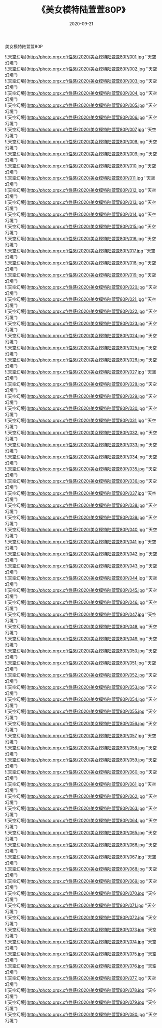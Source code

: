 ﻿---
layout: post
title: 《美女模特陆萱萱80P》
date: 2020-09-21
img: http://photo.orgx.cf/性感/2020/美女模特陆萱萱80P/000.jpg
tags: [美女,性感,泳衣]
---

美女模特陆萱萱80P



![天空幻境](http://photo.orgx.cf/性感/2020/美女模特陆萱萱80P/001.jpg ''天空幻境'')<br>
![天空幻境](http://photo.orgx.cf/性感/2020/美女模特陆萱萱80P/002.jpg ''天空幻境'')<br>
![天空幻境](http://photo.orgx.cf/性感/2020/美女模特陆萱萱80P/003.jpg ''天空幻境'')<br>
![天空幻境](http://photo.orgx.cf/性感/2020/美女模特陆萱萱80P/004.jpg ''天空幻境'')<br>
![天空幻境](http://photo.orgx.cf/性感/2020/美女模特陆萱萱80P/005.jpg ''天空幻境'')<br>
![天空幻境](http://photo.orgx.cf/性感/2020/美女模特陆萱萱80P/006.jpg ''天空幻境'')<br>
![天空幻境](http://photo.orgx.cf/性感/2020/美女模特陆萱萱80P/007.jpg ''天空幻境'')<br>
![天空幻境](http://photo.orgx.cf/性感/2020/美女模特陆萱萱80P/008.jpg ''天空幻境'')<br>
![天空幻境](http://photo.orgx.cf/性感/2020/美女模特陆萱萱80P/009.jpg ''天空幻境'')<br>
![天空幻境](http://photo.orgx.cf/性感/2020/美女模特陆萱萱80P/010.jpg ''天空幻境'')<br>
![天空幻境](http://photo.orgx.cf/性感/2020/美女模特陆萱萱80P/011.jpg ''天空幻境'')<br>
![天空幻境](http://photo.orgx.cf/性感/2020/美女模特陆萱萱80P/012.jpg ''天空幻境'')<br>
![天空幻境](http://photo.orgx.cf/性感/2020/美女模特陆萱萱80P/013.jpg ''天空幻境'')<br>
![天空幻境](http://photo.orgx.cf/性感/2020/美女模特陆萱萱80P/014.jpg ''天空幻境'')<br>
![天空幻境](http://photo.orgx.cf/性感/2020/美女模特陆萱萱80P/015.jpg ''天空幻境'')<br>
![天空幻境](http://photo.orgx.cf/性感/2020/美女模特陆萱萱80P/016.jpg ''天空幻境'')<br>
![天空幻境](http://photo.orgx.cf/性感/2020/美女模特陆萱萱80P/017.jpg ''天空幻境'')<br>
![天空幻境](http://photo.orgx.cf/性感/2020/美女模特陆萱萱80P/018.jpg ''天空幻境'')<br>
![天空幻境](http://photo.orgx.cf/性感/2020/美女模特陆萱萱80P/019.jpg ''天空幻境'')<br>
![天空幻境](http://photo.orgx.cf/性感/2020/美女模特陆萱萱80P/020.jpg ''天空幻境'')<br>
![天空幻境](http://photo.orgx.cf/性感/2020/美女模特陆萱萱80P/021.jpg ''天空幻境'')<br>
![天空幻境](http://photo.orgx.cf/性感/2020/美女模特陆萱萱80P/022.jpg ''天空幻境'')<br>
![天空幻境](http://photo.orgx.cf/性感/2020/美女模特陆萱萱80P/023.jpg ''天空幻境'')<br>
![天空幻境](http://photo.orgx.cf/性感/2020/美女模特陆萱萱80P/024.jpg ''天空幻境'')<br>
![天空幻境](http://photo.orgx.cf/性感/2020/美女模特陆萱萱80P/025.jpg ''天空幻境'')<br>
![天空幻境](http://photo.orgx.cf/性感/2020/美女模特陆萱萱80P/026.jpg ''天空幻境'')<br>
![天空幻境](http://photo.orgx.cf/性感/2020/美女模特陆萱萱80P/027.jpg ''天空幻境'')<br>
![天空幻境](http://photo.orgx.cf/性感/2020/美女模特陆萱萱80P/028.jpg ''天空幻境'')<br>
![天空幻境](http://photo.orgx.cf/性感/2020/美女模特陆萱萱80P/029.jpg ''天空幻境'')<br>
![天空幻境](http://photo.orgx.cf/性感/2020/美女模特陆萱萱80P/030.jpg ''天空幻境'')<br>
![天空幻境](http://photo.orgx.cf/性感/2020/美女模特陆萱萱80P/031.jpg ''天空幻境'')<br>
![天空幻境](http://photo.orgx.cf/性感/2020/美女模特陆萱萱80P/032.jpg ''天空幻境'')<br>
![天空幻境](http://photo.orgx.cf/性感/2020/美女模特陆萱萱80P/033.jpg ''天空幻境'')<br>
![天空幻境](http://photo.orgx.cf/性感/2020/美女模特陆萱萱80P/034.jpg ''天空幻境'')<br>
![天空幻境](http://photo.orgx.cf/性感/2020/美女模特陆萱萱80P/035.jpg ''天空幻境'')<br>
![天空幻境](http://photo.orgx.cf/性感/2020/美女模特陆萱萱80P/036.jpg ''天空幻境'')<br>
![天空幻境](http://photo.orgx.cf/性感/2020/美女模特陆萱萱80P/037.jpg ''天空幻境'')<br>
![天空幻境](http://photo.orgx.cf/性感/2020/美女模特陆萱萱80P/038.jpg ''天空幻境'')<br>
![天空幻境](http://photo.orgx.cf/性感/2020/美女模特陆萱萱80P/039.jpg ''天空幻境'')<br>
![天空幻境](http://photo.orgx.cf/性感/2020/美女模特陆萱萱80P/040.jpg ''天空幻境'')<br>
![天空幻境](http://photo.orgx.cf/性感/2020/美女模特陆萱萱80P/041.jpg ''天空幻境'')<br>
![天空幻境](http://photo.orgx.cf/性感/2020/美女模特陆萱萱80P/042.jpg ''天空幻境'')<br>
![天空幻境](http://photo.orgx.cf/性感/2020/美女模特陆萱萱80P/043.jpg ''天空幻境'')<br>
![天空幻境](http://photo.orgx.cf/性感/2020/美女模特陆萱萱80P/044.jpg ''天空幻境'')<br>
![天空幻境](http://photo.orgx.cf/性感/2020/美女模特陆萱萱80P/045.jpg ''天空幻境'')<br>
![天空幻境](http://photo.orgx.cf/性感/2020/美女模特陆萱萱80P/046.jpg ''天空幻境'')<br>
![天空幻境](http://photo.orgx.cf/性感/2020/美女模特陆萱萱80P/047.jpg ''天空幻境'')<br>
![天空幻境](http://photo.orgx.cf/性感/2020/美女模特陆萱萱80P/048.jpg ''天空幻境'')<br>
![天空幻境](http://photo.orgx.cf/性感/2020/美女模特陆萱萱80P/049.jpg ''天空幻境'')<br>
![天空幻境](http://photo.orgx.cf/性感/2020/美女模特陆萱萱80P/050.jpg ''天空幻境'')<br>
![天空幻境](http://photo.orgx.cf/性感/2020/美女模特陆萱萱80P/051.jpg ''天空幻境'')<br>
![天空幻境](http://photo.orgx.cf/性感/2020/美女模特陆萱萱80P/052.jpg ''天空幻境'')<br>
![天空幻境](http://photo.orgx.cf/性感/2020/美女模特陆萱萱80P/053.jpg ''天空幻境'')<br>
![天空幻境](http://photo.orgx.cf/性感/2020/美女模特陆萱萱80P/054.jpg ''天空幻境'')<br>
![天空幻境](http://photo.orgx.cf/性感/2020/美女模特陆萱萱80P/055.jpg ''天空幻境'')<br>
![天空幻境](http://photo.orgx.cf/性感/2020/美女模特陆萱萱80P/056.jpg ''天空幻境'')<br>
![天空幻境](http://photo.orgx.cf/性感/2020/美女模特陆萱萱80P/057.jpg ''天空幻境'')<br>
![天空幻境](http://photo.orgx.cf/性感/2020/美女模特陆萱萱80P/058.jpg ''天空幻境'')<br>
![天空幻境](http://photo.orgx.cf/性感/2020/美女模特陆萱萱80P/059.jpg ''天空幻境'')<br>
![天空幻境](http://photo.orgx.cf/性感/2020/美女模特陆萱萱80P/060.jpg ''天空幻境'')<br>
![天空幻境](http://photo.orgx.cf/性感/2020/美女模特陆萱萱80P/061.jpg ''天空幻境'')<br>
![天空幻境](http://photo.orgx.cf/性感/2020/美女模特陆萱萱80P/062.jpg ''天空幻境'')<br>
![天空幻境](http://photo.orgx.cf/性感/2020/美女模特陆萱萱80P/063.jpg ''天空幻境'')<br>
![天空幻境](http://photo.orgx.cf/性感/2020/美女模特陆萱萱80P/064.jpg ''天空幻境'')<br>
![天空幻境](http://photo.orgx.cf/性感/2020/美女模特陆萱萱80P/065.jpg ''天空幻境'')<br>
![天空幻境](http://photo.orgx.cf/性感/2020/美女模特陆萱萱80P/066.jpg ''天空幻境'')<br>
![天空幻境](http://photo.orgx.cf/性感/2020/美女模特陆萱萱80P/067.jpg ''天空幻境'')<br>
![天空幻境](http://photo.orgx.cf/性感/2020/美女模特陆萱萱80P/068.jpg ''天空幻境'')<br>
![天空幻境](http://photo.orgx.cf/性感/2020/美女模特陆萱萱80P/069.jpg ''天空幻境'')<br>
![天空幻境](http://photo.orgx.cf/性感/2020/美女模特陆萱萱80P/070.jpg ''天空幻境'')<br>
![天空幻境](http://photo.orgx.cf/性感/2020/美女模特陆萱萱80P/071.jpg ''天空幻境'')<br>
![天空幻境](http://photo.orgx.cf/性感/2020/美女模特陆萱萱80P/072.jpg ''天空幻境'')<br>
![天空幻境](http://photo.orgx.cf/性感/2020/美女模特陆萱萱80P/073.jpg ''天空幻境'')<br>
![天空幻境](http://photo.orgx.cf/性感/2020/美女模特陆萱萱80P/074.jpg ''天空幻境'')<br>
![天空幻境](http://photo.orgx.cf/性感/2020/美女模特陆萱萱80P/075.jpg ''天空幻境'')<br>
![天空幻境](http://photo.orgx.cf/性感/2020/美女模特陆萱萱80P/076.jpg ''天空幻境'')<br>
![天空幻境](http://photo.orgx.cf/性感/2020/美女模特陆萱萱80P/077.jpg ''天空幻境'')<br>
![天空幻境](http://photo.orgx.cf/性感/2020/美女模特陆萱萱80P/078.jpg ''天空幻境'')<br>
![天空幻境](http://photo.orgx.cf/性感/2020/美女模特陆萱萱80P/079.jpg ''天空幻境'')<br>
![天空幻境](http://photo.orgx.cf/性感/2020/美女模特陆萱萱80P/080.jpg ''天空幻境'')<br>